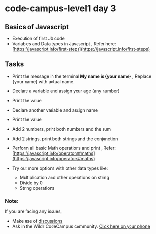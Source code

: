 # code-campus-level1 day 3


## Basics of Javascript
- Execution of first JS code
- Variables and Data types in Javascript , Refer here: [https://javascript.info/first-steps](https://javascript.info/first-steps)

## Tasks
- Print the message in the terminal **My name is {your name}** , Replace {your name} with actual name.
- Declare a variable and assign your age (any number)
- Print the value
- Declare another variable and assign name
- Print the value
- Add 2 numbers, print both numbers and the sum
- Add 2 strings, print both strings and the conjunction
- Perform all basic Math operations and print , Refer: [https://javascript.info/operators#maths](https://javascript.info/operators#maths)

- Try out more options with other data types like:
    - Multiplication and other operations on string
    - Divide by 0
    - String operations

### Note:
If you are facing any issues, 
- Make use of [discussions](https://github.com/kfuture2024/code-campus-level1/discussions/4) 
- Ask in the Wildr CodeCampus community. 
[Click here on your phone](https://wildr.com/invite/ioaN)
